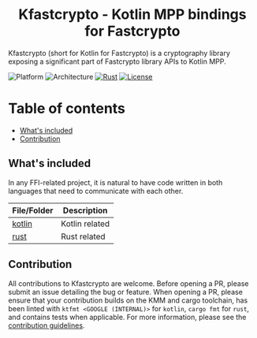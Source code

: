 <h1 align="center">Kfastcrypto - Kotlin MPP bindings for Fastcrypto</h1>

Kfastcrypto (short for Kotlin for Fastcrypto) is a cryptography library exposing a significant part of Fastcrypto library APIs to Kotlin MPP.

![Platform](https://img.shields.io/badge/platform-Android%20|%20JVM%20|%20JS%20|%20Native-blue.svg)
![Architecture](https://img.shields.io/badge/architecture-amd64%20|%20aarch64-blue.svg)
[![Rust](https://github.com/mcxross/kfastcrypto/actions/workflows/rust.yml/badge.svg)](https://github.com/mcxross/kfastcrypto/actions/workflows/rust.yml)
[![License](https://img.shields.io/badge/license-Apache%202.0-blue.svg)](LICENSE)

# Table of contents
- [What's included](#whats-included)
- [Contribution](#contribution)


## What's included

In any FFI-related project, it is natural to have code written in both languages that need to communicate with each other.

| File/Folder      | Description    |
|------------------|----------------|
| [kotlin](kotlin) | Kotlin related |
| [rust](rust)     | Rust related   |


## Contribution

All contributions to Kfastcrypto are welcome. Before opening a PR, please submit an issue detailing the bug or feature. When opening a PR, please ensure that your contribution builds on the KMM and cargo toolchain, has been linted with `ktfmt <GOOGLE (INTERNAL)>` for `kotlin`, `cargo fmt` for `rust`, and contains tests when applicable. For more information, please see the [contribution guidelines](CONTRIBUTING.md).